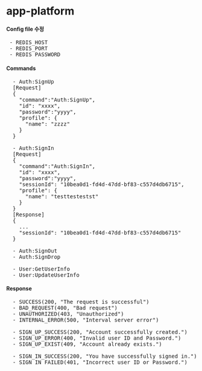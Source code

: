 # app-platform

#### Config file 수정
<pre>
 - REDIS_HOST
 - REDIS_PORT
 - REDIS_PASSWORD
</pre>

#### Commands
<pre>
  - Auth:SignUp
  [Request]
  {
    "command":"Auth:SignUp",
    "id": "xxxx",
    "password":"yyyy",
    "profile": {
      "name": "zzzz"
    }
  }
  
  - Auth:SignIn
  [Request]
  {
    "command":"Auth:SignIn",
    "id": "xxxx",
    "password":"yyyy",
    "sessionId": "10bea0d1-fd4d-47dd-bf83-c557d4db6715",
    "profile": {
      "name": "testtestestst"
    }
  }
  [Response]
  {
    ...
    "sessionId": "10bea0d1-fd4d-47dd-bf83-c557d4db6715"
  }
  
  - Auth:SignOut
  - Auth:SignDrop
  
  - User:GetUserInfo
  - User:UpdateUserInfo
</pre>

#### Response
<pre>
  - SUCCESS(200, "The request is successful")
  - BAD_REQUEST(400, "Bad request")
  - UNAUTHORIZED(403, "Unauthorized")
  - INTERNAL_ERROR(500, "Interval server error")

  - SIGN_UP_SUCCESS(200, "Account successfully created.")
  - SIGN_UP_ERROR(400, "Invalid user ID and Password.")
  - SIGN_UP_EXIST(409, "Account already exists.")

  - SIGN_IN_SUCCESS(200, "You have successfully signed in.")
  - SIGN_IN_FAILED(401, "Incorrect user ID or Password.")
</pre>
